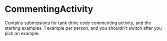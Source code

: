 # CommentingActivity
Contains submissions for tank drive code commenting activity, and the starting examples.
1 example per person, and you shouldn't switch after you pick an example.
